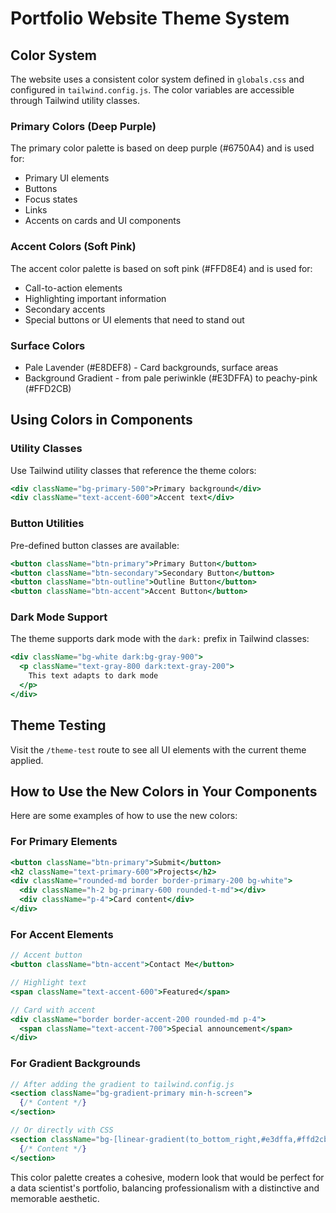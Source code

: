 # Portfolio Website Theme System

## Color System

The website uses a consistent color system defined in `globals.css` and configured in `tailwind.config.js`. The color variables are accessible through Tailwind utility classes.

### Primary Colors (Deep Purple)

The primary color palette is based on deep purple (#6750A4) and is used for:
- Primary UI elements
- Buttons
- Focus states
- Links
- Accents on cards and UI components

### Accent Colors (Soft Pink)

The accent color palette is based on soft pink (#FFD8E4) and is used for:
- Call-to-action elements
- Highlighting important information
- Secondary accents
- Special buttons or UI elements that need to stand out

### Surface Colors

- Pale Lavender (#E8DEF8) - Card backgrounds, surface areas
- Background Gradient - from pale periwinkle (#E3DFFA) to peachy-pink (#FFD2CB)

## Using Colors in Components

### Utility Classes

Use Tailwind utility classes that reference the theme colors:

```jsx
<div className="bg-primary-500">Primary background</div>
<div className="text-accent-600">Accent text</div>
```

### Button Utilities

Pre-defined button classes are available:

```jsx
<button className="btn-primary">Primary Button</button>
<button className="btn-secondary">Secondary Button</button>
<button className="btn-outline">Outline Button</button>
<button className="btn-accent">Accent Button</button>
```

### Dark Mode Support

The theme supports dark mode with the `dark:` prefix in Tailwind classes:

```jsx
<div className="bg-white dark:bg-gray-900">
  <p className="text-gray-800 dark:text-gray-200">
    This text adapts to dark mode
  </p>
</div>
```

## Theme Testing

Visit the `/theme-test` route to see all UI elements with the current theme applied. 

## How to Use the New Colors in Your Components

Here are some examples of how to use the new colors:

### For Primary Elements
```jsx
<button className="btn-primary">Submit</button>
<h2 className="text-primary-600">Projects</h2>
<div className="rounded-md border border-primary-200 bg-white">
  <div className="h-2 bg-primary-600 rounded-t-md"></div>
  <div className="p-4">Card content</div>
</div>
```

### For Accent Elements
```jsx
// Accent button
<button className="btn-accent">Contact Me</button>

// Highlight text
<span className="text-accent-600">Featured</span>

// Card with accent
<div className="border border-accent-200 rounded-md p-4">
  <span className="text-accent-700">Special announcement</span>
</div>
```

### For Gradient Backgrounds
```jsx
// After adding the gradient to tailwind.config.js
<section className="bg-gradient-primary min-h-screen">
  {/* Content */}
</section>

// Or directly with CSS
<section className="bg-[linear-gradient(to_bottom_right,#e3dffa,#ffd2cb)]">
  {/* Content */}
</section>
```

This color palette creates a cohesive, modern look that would be perfect for a data scientist's portfolio, balancing professionalism with a distinctive and memorable aesthetic. 